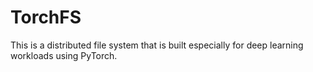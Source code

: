 # TorchFS

This is a distributed file system that is built especially for deep learning workloads using PyTorch.
